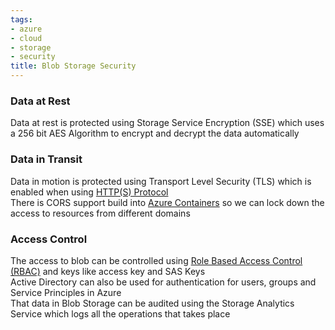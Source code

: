 ```yaml
---
tags:
- azure
- cloud
- storage
- security
title: Blob Storage Security
---
```


### Data at Rest

Data at rest is protected using Storage Service Encryption (SSE) which uses a 256 bit AES   Algorithm to encrypt and decrypt the data automatically  

### Data in Transit

Data in motion is protected using Transport Level Security (TLS) which is enabled when using [HTTP(S) Protocol](../../../computer-networks/layer-wise-concepts/application-layer-protocols/https-protocol.md)  
There is CORS support build into [Azure Containers](azure-containers.md) so we can lock down the access to resources from different domains

### Access Control

The access to blob can be controlled using [Role Based Access Control (RBAC)](../azure-security-services/role-based-access-control-rbac.md) and keys like access key and SAS Keys  
Active Directory can also be used for authentication for users, groups and Service Principles in Azure  
That data in Blob Storage can be audited using the Storage Analytics Service which logs all the operations that takes place